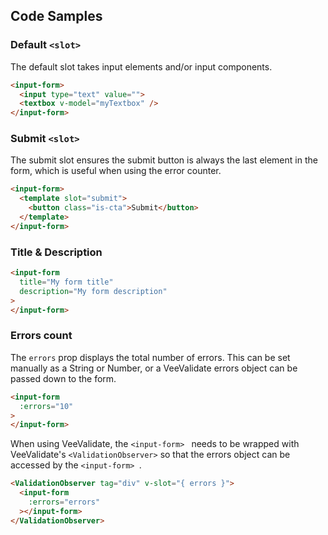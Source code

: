 ## Code Samples

### Default ```<slot>```
The default slot takes input elements and/or input components.
```html
<input-form>
  <input type="text" value="">
  <textbox v-model="myTextbox" />
</input-form>
```

### Submit ```<slot>```
The submit slot ensures the submit button is always the last element in the form, which is useful when using the error counter.
```html
<input-form>
  <template slot="submit">
    <button class="is-cta">Submit</button>
  </template>
</input-form>
```

### Title & Description
```html
<input-form
  title="My form title"
  description="My form description"
>
</input-form>
```

### Errors count
The ``errors`` prop displays the total number of errors. This can be set manually as a String or Number, or a VeeValidate errors object can be passed down to the form.
```html
<input-form
  :errors="10"
>
</input-form>
```
When using VeeValidate, the ``<input-form> `` needs to be wrapped with VeeValidate's ``<ValidationObserver>`` so that the errors object can be accessed by the ``<input-form> ``.
```html
<ValidationObserver tag="div" v-slot="{ errors }">
  <input-form
    :errors="errors"
  ></input-form>
</ValidationObserver>
```
